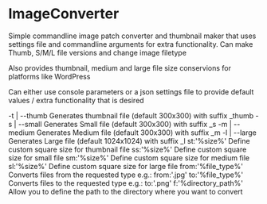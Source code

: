 # ImageConverter
Simple commandline image patch converter and thumbnail maker that uses settings file and commandline arguments for extra functionality. Can make Thumb, S/M/L file versions and change image filetype 


Also provides thumbnail, medium and large file size conservions for platforms like WordPress

Can either use console parameters or a json settings file to provide default values / extra functionality that is desired

-t | --thumb                Generates thumbnail file (default 300x300) with suffix _thumb
-s | --small                Generates Small file (default 300x300) with suffix _s
-m | --medium               Generates Medium file (default 300x300) with suffix _m
-l | --large                Generates Large file (default 1024x1024) with suffix _l
st:'%size%'                 Define custom square size for thumbnail file
ss:'%size%'                 Define custom square size for small file
sm:'%size%'                 Define custom square size for medium file
sl:'%size%'                 Define custom square size for large file
from:'%file_type%'          Converts files from the requested type e.g.: from:'.jpg'
to:'%file_type%'            Converts files to the requested type e.g.: to:'.png'
f:'%directory_path%'        Allow you to define the path to the directory where you want to convert
